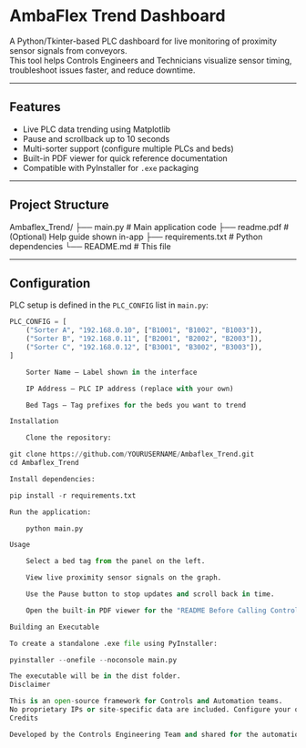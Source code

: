 # AmbaFlex Trend Dashboard

A Python/Tkinter-based PLC dashboard for live monitoring of proximity sensor signals from conveyors.  
This tool helps Controls Engineers and Technicians visualize sensor timing, troubleshoot issues faster, and reduce downtime.

---

## Features

- Live PLC data trending using Matplotlib  
- Pause and scrollback up to 10 seconds  
- Multi-sorter support (configure multiple PLCs and beds)  
- Built-in PDF viewer for quick reference documentation  
- Compatible with PyInstaller for `.exe` packaging  

---

## Project Structure

Ambaflex_Trend/
├── main.py # Main application code
├── readme.pdf # (Optional) Help guide shown in-app
├── requirements.txt # Python dependencies
└── README.md # This file


---

## Configuration

PLC setup is defined in the `PLC_CONFIG` list in `main.py`:

```python
PLC_CONFIG = [
    ("Sorter A", "192.168.0.10", ["B1001", "B1002", "B1003"]),
    ("Sorter B", "192.168.0.11", ["B2001", "B2002", "B2003"]),
    ("Sorter C", "192.168.0.12", ["B3001", "B3002", "B3003"]),
]

    Sorter Name – Label shown in the interface

    IP Address – PLC IP address (replace with your own)

    Bed Tags – Tag prefixes for the beds you want to trend

Installation

    Clone the repository:

git clone https://github.com/YOURUSERNAME/Ambaflex_Trend.git
cd Ambaflex_Trend

Install dependencies:

pip install -r requirements.txt

Run the application:

    python main.py

Usage

    Select a bed tag from the panel on the left.

    View live proximity sensor signals on the graph.

    Use the Pause button to stop updates and scroll back in time.

    Open the built-in PDF viewer for the "README Before Calling Controls" guide.

Building an Executable

To create a standalone .exe file using PyInstaller:

pyinstaller --onefile --noconsole main.py

The executable will be in the dist folder.
Disclaimer

This is an open-source framework for Controls and Automation teams.
No proprietary IPs or site-specific data are included. Configure your own PLCs and bed tags before using in production.
Credits

Developed by the Controls Engineering Team and shared for the automation community.
